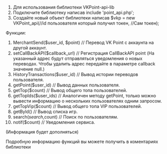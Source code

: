 1. Для использования библиотеки VKPoint-api-lib
  1. Подключите библиотеку написав include 'point_api.php';
  2. Создайте новый объект библиотеки написав $vkp = new VKPoint_api(//id пользователя который получил токен, //Сам токен);

Функции:
  1. MerchantSend($user_id, $point) // Перевод VK Point с аккаунта на другой аккаунт. 
  2. setCallBackAPI($callback_url) // Регистрация CallBackAPI point (На указанный адрес будут отправляться уведомления о новых переводах. Чтобы удалить адрес передайте в параметре callback значение null.) 
  3. HistoryTransactions($user_id) // Вывод истории переводов пользователя.
  4. getPoint($user_id) // Вывод данных пользователя.
  5. getTop($count) // Вывод общего топа пользователей.
  6. getTopIds($user_ids) // Аналогичен методу getPoint, только можно вывести информацию о нескольких пользователях одним запросом.
  7. getTopVip($count) // Вывод общего топа VIP пользователей.
  8. getByld() // Вывод списка игр.
  9. search($search,$count) // Поиск по пользователям.
  10. notif($count) // Уведомления сервиса.
  
  (Информация будет дополняться)
  
  Подробную информацию функций вы можете получить в коментариях библиотеки


